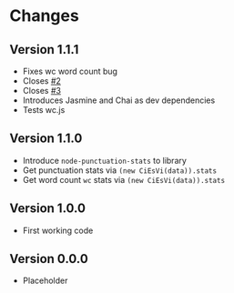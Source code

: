 # Changes

## Version 1.1.1

- Fixes wc word count bug
- Closes [#2](https://github.com/anusaini/CiEsVi/issues/2)
- Closes [#3](https://github.com/anusaini/CiEsVi/issues/3)
- Introduces Jasmine and Chai as dev dependencies
- Tests wc.js

## Version 1.1.0

- Introduce `node-punctuation-stats` to library
- Get punctuation stats via `(new CiEsVi(data)).stats`
- Get word count `wc` stats via `(new CiEsVi(data)).stats`

## Version 1.0.0

- First working code

## Version 0.0.0

- Placeholder
